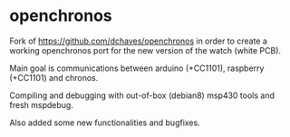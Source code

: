 openchronos
===========

Fork of https://github.com/dchaves/openchronos in order to create a working openchronos port for the new version of the watch (white PCB).

Main goal is communications between arduino (+CC1101), raspberry (+CC1101) and chronos.

Compiling and debugging with out-of-box (debian8) msp430 tools and fresh mspdebug.

Also added some new functionalities and bugfixes.
